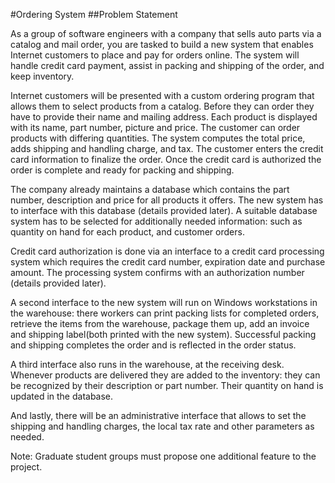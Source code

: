 #Ordering System
##Problem Statement 

As a group of software engineers with a company that sells auto parts via a catalog and mail order, you are tasked to build a new system that enables Internet customers to place and pay for orders online. The system will handle credit card payment, assist in packing and shipping of the order, and keep inventory.

Internet customers will be presented with a custom ordering program that allows them to select products from a catalog. Before they can order they have to provide their name and mailing address. Each product is displayed with its name, part number, picture and price. The customer can order products with differing quantities. The system computes the total price, adds shipping and handling charge, and tax. The customer enters the credit card information to finalize the order. Once the credit card is authorized the order is complete and ready for packing and shipping.

The company already maintains a database which contains the part number, description and price for all products it offers. The new system has to interface with this database (details provided later). A suitable database system has to be selected for additionally needed information: such as quantity on hand for each product, and customer orders.

Credit card authorization is done via an interface to a credit card processing system which requires the credit card number, expiration date and purchase amount. The processing system confirms with an authorization number (details provided later).

A second interface to the new system will run on Windows workstations in the warehouse: there workers can print packing lists for completed orders, retrieve the items from the warehouse, package them up, add an invoice and shipping label(both printed with the new system). Successful packing and shipping completes the order and is reflected in the order status.

A third interface also runs in the warehouse, at the receiving desk. Whenever products are delivered they are added to the inventory: they can be recognized by their description or part number. Their quantity on hand is updated in the database.

And lastly, there will be an administrative interface that allows to set the shipping and handling charges, the local tax rate and other parameters as needed.

Note: Graduate student groups must propose one additional feature to the project.
